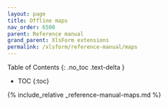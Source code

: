 ```yaml
---
layout: page
title: Offline maps
nav_order: 6500
parent: Reference manual
grand_parent: XlsForm extensions
permalink: /xlsform/reference-manual/maps
---
```

Table of Contents
{: .no_toc .text-delta }

- TOC
{:toc}

{% include_relative _reference-manual-maps.md %}
